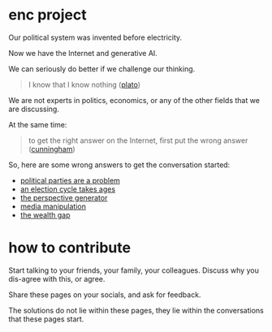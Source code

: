 # enc project

Our political system was invented before electricity.

Now we have the Internet and generative AI.

We can seriously do better if we challenge our thinking.

> I know that I know nothing ([plato](https://en.wikipedia.org/wiki/I_know_that_I_know_nothing))

We are not experts in politics, economics, or any of the other fields that we are discussing.

At the same time:

> to get the right answer on the Internet, first put the wrong answer ([cunningham](https://meta.wikimedia.org/wiki/Cunningham%27s_Law))

So, here are some wrong answers to get the conversation started:

 * [political parties are a problem](articles/political-parties.md)
 * [an election cycle takes ages](articles/election-cycle.md)
 * [the perspective generator](articles/perspective-generator.md)
 * [media manipulation](articles/media-manipulation.md)
 * [the wealth gap](articles/wealth-gap.md)

# how to contribute

Start talking to your friends, your family, your colleagues.  Discuss why you dis-agree with this, or agree.

Share these pages on your socials, and ask for feedback.

The solutions do not lie within these pages, they lie within the conversations that these pages start.